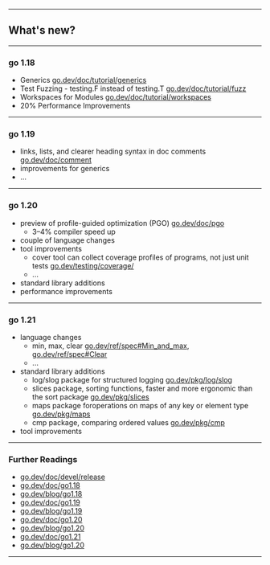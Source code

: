 <!-- .slide: data-background="img/WHATS_NEW/00.jpg" data-background-size="100%" data-background-position="50% 50%" -->

----

## What's new?

----

### go 1.18

* Generics [go.dev/doc/tutorial/generics](https://go.dev/doc/tutorial/generics)
* Test Fuzzing - testing.F instead of testing.T [go.dev/doc/tutorial/fuzz](https://go.dev/doc/tutorial/fuzz)
* Workspaces for Modules [go.dev/doc/tutorial/workspaces](https://go.dev/doc/tutorial/workspaces)
* 20% Performance Improvements

----

### go 1.19

* links, lists, and clearer heading syntax in doc comments [go.dev/doc/comment](https://go.dev/doc/comment)
* improvements for generics
* ...

----

### go 1.20

* preview of profile-guided optimization (PGO) [go.dev/doc/pgo](https://go.dev/doc/pgo)
    * 3–4% compiler speed up
* couple of language changes
* tool improvements
    * cover tool can collect coverage profiles of programs, not just unit tests [go.dev/testing/coverage/](https://go.dev/testing/coverage/)
    * ...
* standard library additions
* performance improvements


----

### go 1.21

* language changes
    * min, max, clear [go.dev/ref/spec#Min_and_max](https://go.dev/ref/spec#Min_and_max), [go.dev/ref/spec#Clear](https://go.dev/ref/spec#Clear)
    * ...
* standard library additions
    * log/slog package for structured logging [go.dev/pkg/log/slog](https://go.dev/pkg/log/slog)
    * slices package, sorting functions, faster and more ergonomic than the sort package [go.dev/pkg/slices](https://go.dev/pkg/slices)
    * maps package foroperations on maps of any key or element type [go.dev/pkg/maps](https://go.dev/pkg/maps)
    * cmp package, comparing ordered values [go.dev/pkg/cmp](https://go.dev/pkg/cmp)
* tool improvements

----

### Further Readings
* [go.dev/doc/devel/release](https://go.dev/doc/devel/release)
* [go.dev/doc/go1.18](https://go.dev/doc/go1.18)
* [go.dev/blog/go1.18](https://go.dev/blog/go1.18)
* [go.dev/doc/go1.19](https://go.dev/doc/go1.19)
* [go.dev/blog/go1.19](https://go.dev/blog/go1.19)
* [go.dev/doc/go1.20](https://go.dev/doc/go1.20)
* [go.dev/blog/go1.20](https://go.dev/blog/go1.20)
* [go.dev/doc/go1.21](https://go.dev/doc/go1.21)
* [go.dev/blog/go1.20](https://go.dev/blog/go1.20)

---